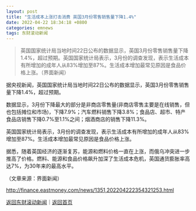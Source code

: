 ```yaml
---
layout: post
title: "生活成本上涨打击消费 英国3月份零售销售量下降1.4%"
date: 2022-04-22 18:34:18 +0800
categories: emnews
tags: 东财滚动新闻
---
```

> 英国国家统计局当地时间22日公布的数据显示，英国3月份零售销售量下降1.4%，超过预期。英国国家统计局表示，3月份的调查发现，表示生活成本有所增加的成年人从83%增加至87%。生活成本增加最常见原因是食品价格上涨。（界面新闻）

<p>据央视新闻，英国国家统计局当地时间22日公布的数据显示，英国3月份零售销售量下降1.4%，超过预期。</p>
 <p>数据显示，3月份下降最大的部分是非商店零售量(非商店零售主要是在线销售，但也包括摊位和市场)，下降7.9%；汽车燃料销售下降3.8%；食品店、超市、特产食品店销售下降0.7%至1.1%之间；烟酒商店的销售下降11.3%。</p>
 <p>英国国家统计局表示，3月份的调查发现，表示生活成本有所增加的成年人从83%增加至87%。生活成本增加最常见原因是食品价格上涨。</p>
 <p>据悉，随着英国经济的逐渐复苏，能源和燃料价格一直在上涨，而俄乌冲突进一步推高了价格。燃料、能源和食品价格飙升加深了生活成本危机，英国通货膨胀率高达7%，为30年来的最高水平。</p><p class="em_media">（文章来源：界面新闻）</p>

<http://finance.eastmoney.com/news/1351,202204222354321253.html>

[返回东财滚动新闻](//finews.withounder.com/emnews/)｜[返回首页](//finews.withounder.com/)